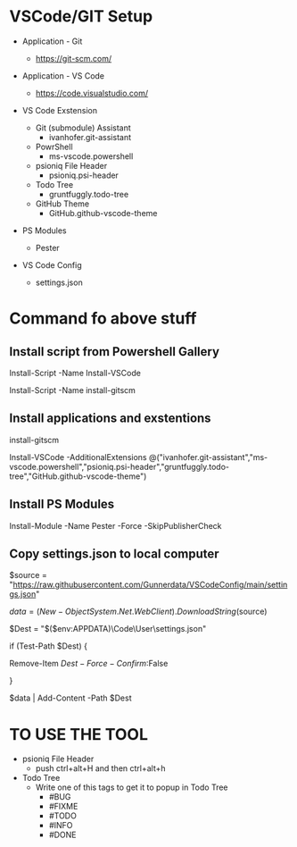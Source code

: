 # VSCode/GIT Setup

* Application - Git
  * https://git-scm.com/
  
* Application - VS Code
  * https://code.visualstudio.com/
  
* VS Code Exstension
    * Git (submodule) Assistant
        * ivanhofer.git-assistant
    * PowrShell
        * ms-vscode.powershell
    * psioniq File Header
        * psioniq.psi-header
    * Todo Tree
        * gruntfuggly.todo-tree
    * GitHub Theme
      	* GitHub.github-vscode-theme

* PS Modules
  * Pester

* VS Code Config
    * settings.json

# Command fo above stuff

## Install script from Powershell Gallery

Install-Script -Name Install-VSCode

Install-Script -Name install-gitscm

## Install applications and exstentions

install-gitscm

Install-VSCode -AdditionalExtensions @("ivanhofer.git-assistant","ms-vscode.powershell","psioniq.psi-header","gruntfuggly.todo-tree","GitHub.github-vscode-theme")

## Install PS Modules

Install-Module -Name Pester -Force -SkipPublisherCheck

## Copy settings.json to local computer

$source = "https://raw.githubusercontent.com/Gunnerdata/VSCodeConfig/main/settings.json"

$data = (New-Object System.Net.WebClient).DownloadString($source)

$Dest = "$($env:APPDATA)\Code\User\settings.json"

if (Test-Path $Dest) {

Remove-Item $Dest -Force -Confirm:$False

}

$data | Add-Content -Path $Dest
  
# TO USE THE TOOL
* psioniq File Header
  * push ctrl+alt+H and then ctrl+alt+h
* Todo Tree
  * Write one of this tags to get it to popup in Todo Tree
    * #BUG
    * #FIXME
    * #TODO
    * #INFO
    * #DONE
